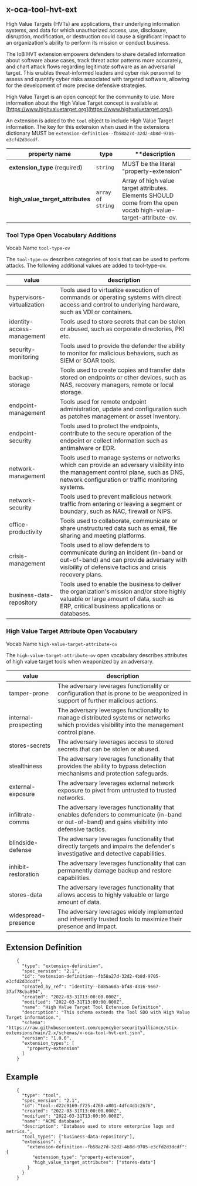 ## x-oca-tool-hvt-ext

High Value Targets (HVTs) are applications, their underlying information
systems, and data for which unauthorized access, use, disclosure,
disruption, modification, or destruction could cause a significant
impact to an organization's ability to perform its mission or conduct
business.

The IoB HVT extension empowers defenders to share detailed information
about software abuse cases, track threat actor patterns more accurately,
and chart attack flows regarding legitimate software as an adversarial
target. This enables threat-informed leaders and cyber risk personnel to
assess and quantify cyber risks associated with targeted software,
allowing for the development of more precise defensive strategies.

High Value Target is an open concept for the community to use. More information about the High Value Target concept is available at [https://www.highvaluetarget.org](https://www.highvaluetarget.org/).

An extension is added to the `tool` object to include High Value Target
information. The key for this extension when used in the extensions
dictionary MUST be
`extension-definition--fb58a27d-32d2-4b8d-9705-e3cfd2d3dcdf`.

  | **property name**                | **type**                  | **description                                                                                                      |
  |------------------------------| ----------------------| -----------------------------------------------------------------------------------------------------------------|
  | **extension_type** (required)    | `string`              | MUST be the literal "property-extension"                                                                         |
  | **high_value_target_attributes** | `array` of `string`   |  Array of high value target attributes. Elements SHOULD come from the open vocab high-value-target-attribute-ov. |

### Tool Type Open Vocabulary Additions

Vocab Name `tool-type-ov`

The `tool-type-ov` describes categories of tools that can be used to
perform attacks. The following additional values are added to
tool-type-ov.

  
  | value                      | description                                                                                                                                                                             |
  |----------------------------|-----------------------------------------------------------------------------------------------------------------------------------------------------------------------------------------|
  | hypervisors-virtualization | Tools used to virtualize execution of commands or operating systems with direct access and control to underlying hardware, such as VDI or containers.                                   |
  | identity-access-management | Tools used to store secrets that can be stolen or abused, such as corporate directories, PKI etc.                                                                                       |
  | security-monitoring        | Tools used to provide the defender the ability to monitor for malicious behaviors, such as SIEM or SOAR tools.                                                                          |
  | backup-storage             | Tools used to create copies and transfer data stored on endpoints or other devices, such as NAS, recovery managers, remote or local storage.                                            |
  | endpoint-management        | Tools used for remote endpoint administration, update and configuration such as patches management or asset inventory.                                                                  |
  | endpoint-security          | Tools used to protect the endpoints, contribute to the secure operation of the endpoint or collect information such as antimalware or EDR.                                              |
  | network-management         | Tools used to manage systems or networks which can provide an adversary visibility into the management control plane, such as DNS, network configuration or traffic monitoring systems. |
  | network-security           | Tools used to prevent malicious network traffic from entering or leaving a segment or boundary, such as NAC, firewall or NIPS.                                                          |
  | office-productivity        | Tools used to collaborate, communicate or share unstructured data such as email, file sharing and meeting platforms.                                                                    |
  | crisis-management          | Tools used to allow defenders to communicate during an incident (in-band or out-of-band) and can provide adversary with visibility of defensive tactics and crisis recovery plans.      |
  | business-data-repository   | Tools used to enable the business to deliver the organization's mission and/or store highly valuable or large amount of data, such as ERP, critical business applications or databases. |

### High Value Target Attribute Open Vocabulary

Vocab Name `high-value-target-attribute-ov`


The `high-value-target-attribute-ov` open vocabulary describes attributes
of high value target tools when weaponized by an adversary.

  | value                | description                                                                                                                                       |
  |----------------------|---------------------------------------------------------------------------------------------------------------------------------------------------|
  | tamper-prone         | The adversary leverages functionality or configuration that is prone to be weaponized in support of further malicious actions.                    |
  | internal-prospecting | The adversary leverages functionality to manage distributed systems or networks which provides visibility into the management control plane.      |
  | stores-secrets       | The adversary leverages access to stored secrets that can be stolen or abused.                                                                    |
  | stealthiness         | The adversary leverages functionality that provides the ability to bypass detection mechanisms and protection safeguards.                         |
  | external-exposure    | The adversary leverages external network exposure to pivot from untrusted to trusted networks.                                                    |
  | infiltrate-comms     | The adversary leverages functionality that enables defenders to communicate (in-band or out-of-band) and gains visibility into defensive tactics. |
  | blindside-defense    | The adversary leverages functionality that directly targets and impairs the defender's investigative and detective capabilities.                  |
  | inhibit-restoration  | The adversary leverages functionality that can permanently damage backup and restore capabilities.                                            |
  | stores-data          | The adversary leverages functionality that allows access to highly valuable or large amount of data.                                              |
  | widespread-presence  | The adversary leverages widely implemented and inherently trusted tools to maximize their presence and impact.                                    |
 
## Extension Definition
```
    {
      "type": "extension-definition",
      "spec_version": "2.1",
      "id": "extension-definition--fb58a27d-32d2-4b8d-9705-e3cfd2d3dcdf",
      "created_by_ref": "identity--b085a68a-bf48-4316-9667-37af78cba894",
      "created": "2022-03-31T13:00:00.000Z",
      "modified": "2022-03-31T13:00:00.000Z",
      "name": "High Value Target Tool Extension Definition",
      "description": "This schema extends the Tool SDO with High Value Target information.",
      "schema": "https://raw.githubusercontent.com/opencybersecurityalliance/stix-extensions/main/2.x/schemas/x-oca-tool-hvt-ext.json",
      "version": "1.0.0",
      "extension_types": [
        "property-extension"
      ]
    }
```
## Example

```
    {
      "type": "tool",
      "spec_version": "2.1",
      "id": "tool--d22c9169-f725-4760-a801-4dfc4d1c2676",
      "created": "2022-03-31T13:00:00.000Z",
      "modified": "2022-03-31T13:00:00.000Z",
      "name": "ACME database",
      "description": "Database used to store enterprise logs and metrics.",
      "tool_types": ["business-data-repository"],
      "extensions": {
        "extension-definition--fb58a27d-32d2-4b8d-9705-e3cfd2d3dcdf": {
          "extension_type": "property-extension",
          "high_value_target_attributes": ["stores-data"]
        }
      }
    }
```
